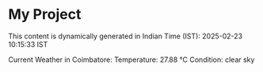 # My Project

This content is dynamically generated in Indian Time (IST): 2025-02-23 10:15:33 IST


Current Weather in Coimbatore:
Temperature: 27.88 °C
Condition: clear sky
